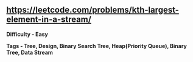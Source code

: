 ## https://leetcode.com/problems/kth-largest-element-in-a-stream/

**Difficulty - Easy**

**Tags - Tree, Design, Binary Search Tree, Heap(Priority Queue), Binary Tree, Data Stream**
